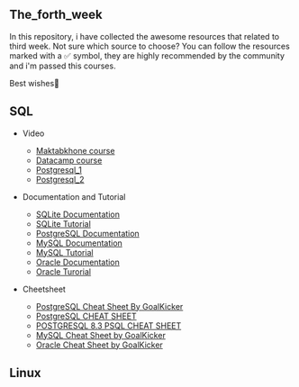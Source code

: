 ## The_forth_week
In this repository, i have collected the awesome resources that related to third week. Not sure which source to choose? You can follow the resources marked with a ✅ symbol, they are highly recommended by the community and i'm passed this courses.

Best wishes🌹

## SQL

- Video
  - [Maktabkhone course](https://maktabkhooneh.org/course/%D9%BE%D8%A7%DB%8C%DA%AF%D8%A7%D9%87-%D8%AF%D8%A7%D8%AF%D9%87-mk214/)
  - [Datacamp course](https://www.datacamp.com/completed/statement-of-accomplishment/course/3448b86944a36db4b7232508dfa878a672fa39b6)
  - [Postgresql_1](https://piped.video/playlist?list=PLdUn5H7OTUk1PSzkW_1KmEX_wASLw7X_M)
  - [Postgresql_2](https://downloadly.ir/elearning/video-tutorials/sql-and-postgresql-the-complete-developers-guide-9/)

- Documentation and Tutorial
  - [SQLite Documentation](https://www.sqlite.org/docs.html)
  - [SQLite Tutorial](https://www.sqlitetutorial.net/)
  - [PostgreSQL Documentation](https://www.postgresql.org/docs/)
  - [MySQL Documentation](https://dev.mysql.com/doc/)
  - [MySQL Tutorial](https://www.mysqltutorial.org/)
  - [Oracle Documentation](https://docs.oracle.com/en/database/index.html)
  - [Oracle Turorial](https://www.oracletutorial.com/)

- Cheetsheet
  - [PostgreSQL Cheat Sheet By GoalKicker](https://books.goalkicker.com/PostgreSQLBook/PostgreSQLNotesForProfessionals.pdf)
  - [PostgreSQL CHEAT SHEET](https://www.postgresqltutorial.com/wp-content/uploads/2018/03/PostgreSQL-Cheat-Sheet.pdf)
  - [POSTGRESQL 8.3 PSQL CHEAT SHEET](http://www.postgresonline.com/downloads/special_feature/postgresql83_psql_cheatsheet.pdf)
  - [MySQL Cheat Sheet by GoalKicker](https://books.goalkicker.com/MySQLBook/MySQLNotesForProfessionals.pdf)
  - [Oracle Cheat Sheet by GoalKicker](https://books.goalkicker.com/OracleDatabaseBook/OracleDatabaseNotesForProfessionals.pdf)

## Linux
